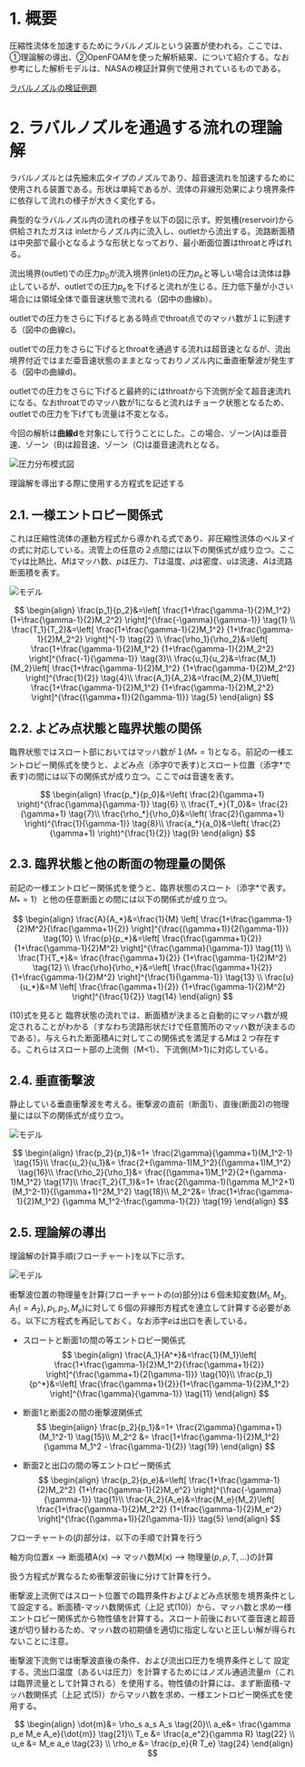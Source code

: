 

# 1. 概要

圧縮性流体を加速するためにラバルノズルという装置が使われる。ここでは、①理論解の導出、②OpenFOAMを使った解析結果、について紹介する。なお参考にした解析モデルは、NASAの検証計算例で使用されているものである。

[ラバルノズルの検証例題](https://www.grc.nasa.gov/WWW/wind/valid/cdv/cdv.html)





# 2. ラバルノズルを通過する流れの理論解

ラバルノズルとは先細末広タイプのノズルであり、超音速流れを加速するために使用される装置である。形状は単純であるが、流体の非線形効果により境界条件に依存して流れの様子が大きく変化する。

典型的なラバルノズル内の流れの様子を以下の図に示す。貯気槽(reservoir)から供給されたガスは inletからノズル内に流入し、outletから流出する。流路断面積は中央部で最小となるような形状となっており、最小断面位置はthroatと呼ばれる。

流出境界(outlet)での圧力$p_0$が流入境界(inlet)の圧力$p_e$と等しい場合は流体は静止しているが、outletでの圧力$p_e$を下げると流れが生じる。圧力低下量が小さい場合には領域全体で亜音速状態で流れる（図中の曲線b）。

outletでの圧力をさらに下げるとある時点でthroat点でのマッハ数が１に到達する（図中の曲線c)。

outletでの圧力をさらに下げるとthroatを通過する流れは超音速となるが、流出境界付近ではまだ亜音速状態のままとなっておりノズル内に垂直衝撃波が発生する（図中の曲線d)。

outletでの圧力をさらに下げると最終的にはthroatから下流側が全て超音速流れになる。なおthroatでのマッハ数が1になると流れはチョーク状態となるため、outletでの圧力を下げても流量は不変となる。

今回の解析は**曲線d**を対象にして行うことにした。この場合、ゾーン(A)は亜音速、ゾーン（B)は超音速、ゾーン（C)は亜音速流れとなる。


![圧力分布模式図](./schematic-profile.png)


理論解を導出する際に使用する方程式を記述する


## 2.1. 一様エントロピー関係式

これは圧縮性流体の運動方程式から導かれる式であり、非圧縮性流体のベルヌイの式に対応している。流管上の任意の２点間には以下の関係式が成り立つ。ここで$\gamma$は比熱比、$M$はマッハ数、$p$は圧力、$T$は温度、$\rho$は密度、$u$は流速、$A$は流路断面積を表す。


![モデル](./isentropic-tube.png)

$$
\begin{align}
\frac{p_1}{p_2}&=\left[
\frac{1+\frac{\gamma-1}{2}M_1^2}
{1+\frac{\gamma-1}{2}M_2^2}
\right]^{\frac{-\gamma}{\gamma-1}} \tag{1} \\
\frac{T_1}{T_2}&=\left[
\frac{1+\frac{\gamma-1}{2}M_1^2}
{1+\frac{\gamma-1}{2}M_2^2}
\right]^{-1}   \tag{2}  \\
\frac{\rho_1}{\rho_2}&=\left[
\frac{1+\frac{\gamma-1}{2}M_1^2}
{1+\frac{\gamma-1}{2}M_2^2}
\right]^{\frac{-1}{\gamma-1}}   \tag{3}\\
\frac{u_1}{u_2}&=\frac{M_1}{M_2}\left[
\frac{1+\frac{\gamma-1}{2}M_1^2}
{1+\frac{\gamma-1}{2}M_2^2}
\right]^{\frac{1}{2}}   \tag{4}\\
\frac{A_1}{A_2}&=\frac{M_2}{M_1}\left[
\frac{1+\frac{\gamma-1}{2}M_1^2}
{1+\frac{\gamma-1}{2}M_2^2}
\right]^{\frac{(\gamma+1)}{2(\gamma-1)}}   \tag{5}
\end{align}
$$



## 2.2. よどみ点状態と臨界状態の関係

臨界状態ではスロート部においてはマッハ数が１($M_*=1$)となる。前記の一様エントロピー関係式を使うと、よどみ点（添字0で表す)とスロート位置（添字*で表す)の間には以下の関係式が成り立つ。ここで$a$は音速を表す。

$$
\begin{align}
\frac{p_*}{p_0}&=\left(
\frac{2}{\gamma+1}
\right)^{\frac{\gamma}{\gamma-1}}  \tag{6} \\
\frac{T_*}{T_0}&=
\frac{2}{\gamma+1}   \tag{7}\\
\frac{\rho_*}{\rho_0}&=\left(
\frac{2}{\gamma+1}
\right)^{\frac{1}{\gamma-1}}  \tag{8}\\
\frac{a_*}{a_0}&=\left(
\frac{2}{\gamma+1}
\right)^{\frac{1}{2}}  \tag{9}
\end{align}
$$



## 2.3. 臨界状態と他の断面の物理量の関係

前記の一様エントロピー関係式を使うと、臨界状態のスロート（添字*で表す。$M_*=1$）と他の任意断面との間には以下の関係式が成り立つ。

$$
\begin{align}
\frac{A}{A_*}&=\frac{1}{M}
\left[
\frac{1+\frac{\gamma-1}{2}M^2}{\frac{\gamma+1}{2}}
\right]^{\frac{(\gamma+1)}{2(\gamma-1)}} \tag{10} \\
\frac{p}{p_*}&=\left[
\frac{\frac{\gamma+1}{2}}
{1+\frac{\gamma-1}{2}M^2}
\right]^{\frac{\gamma}{\gamma-1}} \tag{11} \\
\frac{T}{T_*}&=
\frac{\frac{\gamma+1}{2}}
{1+\frac{\gamma-1}{2}M^2} \tag{12} \\
\frac{\rho}{\rho_*}&=\left[
\frac{\frac{\gamma+1}{2}}
{1+\frac{\gamma-1}{2}M^2}
\right]^{\frac{1}{\gamma-1}} \tag{13} \\
\frac{u}{u_*}&=M \left[
\frac{\frac{\gamma+1}{2}}
{1+\frac{\gamma-1}{2}M^2}
\right]^{\frac{1}{2}} \tag{14}
\end{align}
$$

(10)式を見ると
臨界状態の流れでは、断面積が決まると自動的にマッハ数が規定されることがわかる（すなわち流路形状だけで任意箇所のマッハ数が決まるのである）。与えられた断面積$A$に対してこの関係式を満足する$M$は２つ存在する。これらはスロート部の上流側（M<1）、下流側(M>1)に対応している。



## 2.4. 垂直衝撃波

静止している垂直衝撃波を考える。衝撃波の直前（断面1）、直後(断面2)の物理量には以下の関係式が成り立つ。

![モデル](./shock-explanation.png)



$$
\begin{align}
\frac{p_2}{p_1}&=1+
\frac{2\gamma}{\gamma+1}(M_1^2-1) \tag{15}\\
\frac{u_2}{u_1}&=
\frac{2+(\gamma-1)M_1^2}{(\gamma+1)M_1^2} \tag{16}\\
\frac{\rho_2}{\rho_1}&=
\frac{(\gamma+1)M_1^2}{2+(\gamma-1)M_1^2} \tag{17}\\
\frac{T_2}{T_1}&=1+
\frac{2(\gamma-1)(\gamma M_1^2+1)(M_1^2-1)}{(\gamma+1)^2M_1^2} \tag{18}\\
M_2^2&=
\frac{1+\frac{\gamma-1}{2}M_1^2}
{\gamma M_1^2-\frac{\gamma-1}{2}} \tag{19}
\end{align}
$$

## 2.5. 理論解の導出

理論解の計算手順(フローチャート)を以下に示す。


![モデル](./flowchart.png)


衝撃波位置の物理量を計算(フローチャートの$(\alpha)$部分)は６個未知変数($M_1,M_2,A_1(=A_2),p_1,p_2,M_e$)に対して６個の非線形方程式を連立して計算する必要がある。以下に方程式を再記しておく。なお添字$e$は出口を表している。

- スロートと断面1の間の等エントロピー関係式
$$
\begin{align}
\frac{A_1}{A^*}&=\frac{1}{M_1}\left[
\frac{1+\frac{\gamma-1}{2}M_1^2}{\frac{\gamma+1}{2}}
\right]^{\frac{\gamma+1}{2(\gamma-1)}} \tag{10}\\
\frac{p_1}{p^*}&=\left[
\frac{\frac{\gamma+1}{2}}{1+\frac{\gamma-1}{2}M_1^2}
\right]^{\frac{\gamma}{\gamma-1}} \tag{11}
\end{align}
$$

- 断面1と断面2の間の衝撃波関係式
$$
\begin{align}
\frac{p_2}{p_1}&=1+
\frac{2\gamma}{\gamma+1}(M_1^2-1) \tag{15}\\
M_2^2 &= \frac{1+\frac{\gamma-1}{2}M_1^2}
{\gamma M_1^2 - \frac{\gamma-1}{2}}  \tag{19}
\end{align}
$$

- 断面2と出口の間の等エントロピー関係式
$$
\begin{align}
\frac{p_2}{p_e}&=\left[
\frac{1+\frac{\gamma-1}{2}M_2^2}
{1+\frac{\gamma-1}{2}M_e^2}
\right]^{\frac{-\gamma}{\gamma-1}} \tag{1}\\
\frac{A_2}{A_e}&=\frac{M_e}{M_2}\left[
\frac{1+\frac{\gamma-1}{2}M_2^2}
{1+\frac{\gamma-1}{2}M_e^2}
\right]^{\frac{(\gamma+1)}{2(\gamma-1)}} \tag{5}
\end{align}
$$




フローチャートの$(\beta)$部分は、以下の手順で計算を行う

軸方向位置x --> 断面積A(x) --> マッハ数M(x) --> 物理量($p,\rho,T,...$)の計算

扱う方程式が異なるため衝撃波前後に分けて計算を行う。

衝撃波上流側ではスロート位置での臨界条件およびよどみ点状態を境界条件として設定する。断面積-マッハ数関係式（上記 式(10)）から、マッハ数と求め一様エントロピー関係式から物性値を計算する。スロート前後において亜音速と超音速が切り替わるため、マッハ数の初期値を適切に指定しないと正しい解が得られないことに注意。

衝撃波下流側では衝撃波直後の条件、および流出口圧力を境界条件として
設定する。流出口温度（あるいは圧力）を計算するためにはノズル通過流量$\dot{m}$（これは臨界流量として計算される）を使用する。物性値の計算には、まず断面積-マッハ数関係式（上記 式(5)）からマッハ数を求め、一様エントロピー関係式を使用する。

$$
\begin{align}
\dot{m}&= \rho_s a_s A_s  \tag{20}\\
a_e&= \frac{\gamma p_e M_e A_e}{\dot{m}} \tag{21}\\
T_e &= \frac{a_e^2}{\gamma R}  \tag{22} \\
u_e &= M_e a_e  \tag{23} \\
\rho_e &= \frac{p_e}{R T_e}  \tag{24} 
\end{align}
$$



